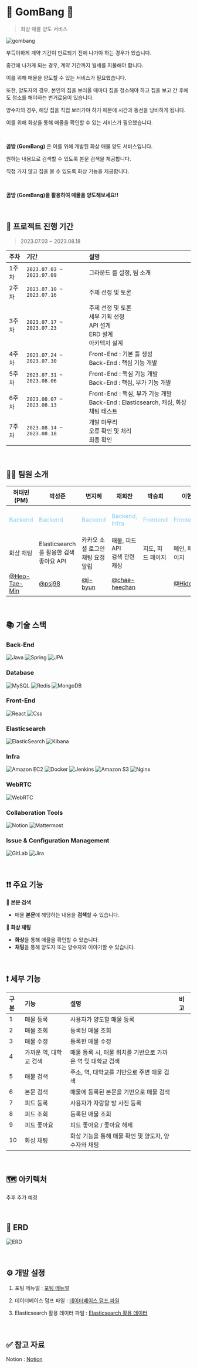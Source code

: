 # 🐻 GomBang 🐻

> 화상 매물 양도 서비스

![gombang](https://github.com/psj98/GomBang/assets/60167488/c32eb118-9f79-4737-8b0f-aef2af1f4da9)

부득이하게 계약 기간이 만료되기 전에 나가야 하는 경우가 있습니다.

중간에 나가게 되는 경우, 계약 기간까지 월세를 지불해야 합니다.

이를 위해 매물을 양도할 수 있는 서비스가 필요했습니다.

또한, 양도자의 경우, 본인의 집을 보러올 때마다 집을 청소해야 하고 집을 보고 간 후에도 청소를 해야하는 번거로움이 있습니다.

양수자의 경우, 해당 집을 직접 보러가야 하기 때문에 시간과 동선을 낭비하게 됩니다.

이를 위해 화상을 통해 매물을 확인할 수 있는 서비스가 필요했습니다.

<br/>

**곰방 (GomBang)** 은 이를 위해 개발된 화상 매물 양도 서비스입니다.

원하는 내용으로 검색할 수 있도록 본문 검색을 제공합니다.

직접 가지 않고 집을 볼 수 있도록 화상 기능을 제공합니다.

<br/>

**곰방 (GomBang)을 활용하여 매물을 양도해보세요!!**

<br/>

## 📅 프로젝트 진행 기간

> 2023.07.03 ~ 2023.08.18

|주차|기간|설명|
|:---|:---|:---|
|1주차|`2023.07.03 ~ 2023.07.09`|그라운드 룰 설정, 팀 소개|
|2주차|`2023.07.10 ~ 2023.07.16`|주제 선정 및 토론|
|3주차|`2023.07.17 ~ 2023.07.23`|주제 선정 및 토론<br>세부 기획 선정<br>API 설계<br>ERD 설계<br>아키텍처 설계|
|4주차|`2023.07.24 ~ 2023.07.30`|Front-End : 기본 틀 생성<br>Back-End : 핵심 기능 개발|
|5주차|`2023.07.31 ~ 2023.08.06`|Front-End : 핵심 기능 개발<br>Back-End : 핵심, 부가 기능 개발|
|6주차|`2023.08.07 ~ 2023.08.13`|Front-End : 핵심, 부가 기능 개발<br>Back-End : Elasticsearch, 캐싱, 화상 채팅 테스트|
|7주차|`2023.08.14 ~ 2023.08.18`|개발 마무리<br>오류 확인 및 처리<br>최종 확인|

<br/>

## 👨‍💻 팀원 소개

| 허태민(PM) | 박성준 | 변지혜 | 채희찬 | 박승희 | 이현도 |
| ------------------------------------------------- | ------------------------------------------------- | ------------------------------------------------- | ------------------------------------------------- | ------------------------------------------------- | ------------------------------------------------- |
| <p align="left" style="color:skyblue">Backend</p> | <p align="left" style="color:skyblue">Backend</p> | <p align="left" style="color:skyblue">Backend</p> | <p align="left" style="color:skyblue">Backend, Infra</p> | <p align="left" style="color:skyblue">Frontend</p> | <p align="left" style="color:skyblue">Frontend</p> |
|화상 채팅|Elasticsearch를 활용한 검색<br>좋아요 API|카카오 소셜 로그인<br>채팅 요청 알림|매물, 피드 API<br>검색 관련 캐싱|지도, 피드 페이지|메인, 매물 페이지|
|[@Heo-Tae-Min](https://github.com/Heo-Tae-Min)|[@psj98](https://github.com/psj98)|[@j-byun](https://github.com/j-byun)|[@chae-heechan](https://github.com/chae-heechan)|[]()|[@HidenLee](https://github.com/HidenLee)|

<br/>

## 📚 기술 스택

### Back-End
![Java](https://img.shields.io/badge/java-007396?style=for-the-badge&logo=java&logoColor=white)
![Spring](https://img.shields.io/badge/spring-6DB33F?style=for-the-badge&logo=spring&logoColor=white)
![JPA](https://img.shields.io/badge/jpa-20336B?style=for-the-badge&logo=JPA&logoColor=white)

### Database
![MySQL](https://img.shields.io/badge/mysql-4479A1?style=for-the-badge&logo=mysql&logoColor=white)
![Redis](https://img.shields.io/badge/redis-DC382D?style=for-the-badge&logo=redis&logoColor=white)
![MongoDB](https://img.shields.io/badge/mongodb-47A248?style=for-the-badge&logo=mongodb&logoColor=white)

### Front-End
![React](https://img.shields.io/badge/react-61DAFB?style=for-the-badge&logo=react&logoColor=white)
![Css](https://img.shields.io/badge/css-1572B6?style=for-the-badge&logo=css&logoColor=white)

### Elasticsearch
![ElasticSearch](https://img.shields.io/badge/elasticsearch-005571?style=for-the-badge&logo=elasticsearch&logoColor=white)
![Kibana](https://img.shields.io/badge/kibana-005571?style=for-the-badge&logo=kibana&logoColor=white)

### Infra
![Amazon EC2](https://img.shields.io/badge/amazonec2-FF9900?style=for-the-badge&logo=amazonec2&logoColor=white)
![Docker](https://img.shields.io/badge/docker-2496ED?style=for-the-badge&logo=docker&logoColor=white)
![Jenkins](https://img.shields.io/badge/jenkins-D24939?style=for-the-badge&logo=jenkins&logoColor=white)
![Amazon S3](https://img.shields.io/badge/amazons3-569A31?style=for-the-badge&logo=amazons3&logoColor=white)
![Nginx](https://img.shields.io/badge/Nginx-009639.svg?&style=for-the-badge&logo=Nginx&logoColor=white)

### WebRTC
![WebRTC](https://img.shields.io/badge/webrtc-333333?style=for-the-badge&logo=webrtc&logoColor=white)

### Collaboration Tools

![Notion](https://img.shields.io/badge/Notion-000000.svg?&style=for-the-badge&logo=Notion&logoColor=로고색상)
![Mattermost](https://img.shields.io/badge/Mattermost-0058CC.svg?&style=for-the-badge&logo=Mattermost&logoColor=로고색상)

### Issue & Configuration Management

![GitLab](https://img.shields.io/badge/Gitlab-FC6D26.svg?&style=for-the-badge&logo=Gitlab&logoColor=#FC6D26)
![Jira](https://img.shields.io/badge/Jira-0052CC.svg?&style=for-the-badge&logo=Jira&logoColor=Blue)

<br/>

## ❗❗ 주요 기능

**🔎 본문 검색**
- 매물 **본문**에 해당하는 내용을 **검색**할 수 있습니다.

**🎥 화상 채팅**
- **화상**을 통해 매물을 확인할 수 있습니다.
- **채팅**을 통해 양도자 또는 양수자와 이야기할 수 있습니다.

<br/>

## ❗ 세부 기능

|구분|기능|설명|비고|
|:---|:---|:---|:---|
|1|매물 등록|사용자가 양도할 매물 등록||
|2|매물 조회|등록된 매물 조회||
|3|매물 수정|등록한 매물 수정||
|4|가까운 역, 대학교 검색|매물 등록 시, 매물 위치를 기반으로 가까운 역 및 대학교 검색||
|5|매물 검색|주소, 역, 대학교를 기반으로 주변 매물 검색||
|6|본문 검색|매물에 등록된 본문을 기반으로 매물 검색||
|7|피드 등록|사용자가 자랑할 방 사진 등록||
|8|피드 조회|등록된 매물 조회||
|9|피드 좋아요|피드 좋아요 / 좋아요 해제||
|10|화상 채팅|화상 기능을 통해 매물 확인 및 양도자, 양수자와 채팅||

<br/>

## 🗺 아키텍처

추후 추가 예정

<br/>

## 📝 ERD

![ERD](https://github.com/psj98/GomBang/assets/60167488/a7e5b86b-c514-4b24-97a3-640f530532a4)

<br/>

## ⚙ 개발 설정

1. 포팅 메뉴얼 : [포팅 메뉴얼](https://github.com/psj98/GomBang/blob/master/exec/%EA%B3%B0%EB%B0%A9%20%ED%8F%AC%ED%8C%85%20%EB%A9%94%EB%89%B4%EC%96%BC.pdf)

2. 데이터베이스 덤프 파일 : [데이터베이스 덤프 파일]()

3. Elasticsearch 활용 데이터 파일 : [Elasticsearch 활용 데이터](https://github.com/psj98/GomBang/tree/master/exec/Elasticsearch%20%ED%99%9C%EC%9A%A9%20%EB%8D%B0%EC%9D%B4%ED%84%B0)

<br/>

## ✅ 참고 자료

Notion : [Notion](https://checkered-bobolink-2c4.notion.site/468a7f0375984bd6afbf2cd9514bb159?pvs=4)
